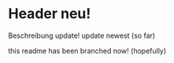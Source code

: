 # Header neu!
Beschreibung
update!
update newest (so far)

this readme has been branched now! (hopefully)
